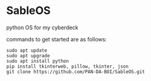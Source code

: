 # SableOS
python OS for my cyberdeck

commands to get started are as follows:
```
sudo apt update
sudo apt upgrade
sudo apt install python
pip install tkinterweb, pillow, tkinter, json
git clone https://github.com/PAN-DA-BOI/SableOS.git
```